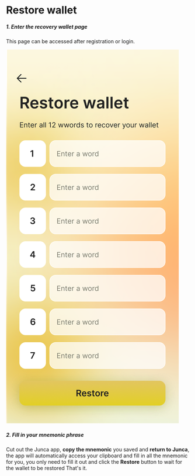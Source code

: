 # Restore wallet

##### 1. Enter the recovery wallet page
This page can be accessed after registration or login.

![new wallet confir -w195](media/new%20wallet%20confirm.png)


##### 2. Fill in your mnemonic phrase
Cut out the Junca app, **copy the mnemonic** you saved and **return to Junca**, the app will automatically access your clipboard and fill in all the mnemonic for you, you only need to fill it out and click the **Restore** button to wait for the wallet to be restored That's it.


